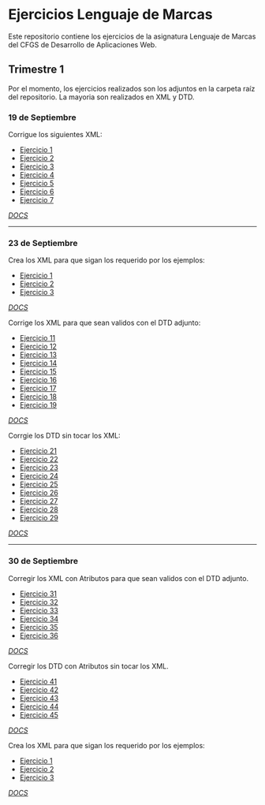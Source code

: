 # Ejercicios Lenguaje de Marcas

Este repositorio contiene los ejercicios de la asignatura Lenguaje de Marcas del CFGS de Desarrollo de Aplicaciones Web.

## Trimestre 1

Por el momento, los ejercicios realizados son los adjuntos en la carpeta raíz del repositorio. La mayoria son realizados en XML y DTD. 

### 19 de Septiembre

Corrigue los siguientes XML:

- [Ejercicio 1](ej1_01.xml)
- [Ejercicio 2](ej1_02.xml)
- [Ejercicio 3](ej1_03.xml)
- [Ejercicio 4](ej1_04.xml)
- [Ejercicio 5](ej1_05.xml)
- [Ejercicio 6](ej1_06.xml)
- [Ejercicio 7](ej1_07.xml)

[*DOCS*](docs/XML1.pdf)

---

### 23 de Septiembre

Crea los XML para que sigan los requerido por los ejemplos:

- [Ejercicio 1](ejercicio1XML.xml)
- [Ejercicio 2](ejercicio2XML.xml)
- [Ejercicio 3](ejercicio3XML.xml)

[*DOCS*](docs/XML2.pdf)

Corrige los XML para que sean validos con el DTD adjunto:

- [Ejercicio 11](dtd_11.xml)
- [Ejercicio 12](dtd_12.xml)
- [Ejercicio 13](dtd_13.xml)
- [Ejercicio 14](dtd_14.xml)
- [Ejercicio 15](dtd_15.xml)
- [Ejercicio 16](dtd_16.xml)
- [Ejercicio 17](dtd_17.xml)
- [Ejercicio 18](dtd_18.xml)
- [Ejercicio 19](dtd_19.xml)

[*DOCS*](docs/XML3.pdf)

Corrgie los DTD sin tocar los XML:

- [Ejercicio 21](dtd_21.xml)
- [Ejercicio 22](dtd_22.xml)
- [Ejercicio 23](dtd_23.xml)
- [Ejercicio 24](dtd_24.xml)
- [Ejercicio 25](dtd_25.xml)
- [Ejercicio 26](dtd_26.xml)
- [Ejercicio 27](dtd_27.xml)
- [Ejercicio 28](dtd_28.xml)
- [Ejercicio 29](dtd_29.xml)

[*DOCS*](docs/XML4.pdf)

---

### 30 de Septiembre

Corregir los XML con Atributos para que sean validos con el DTD adjunto.
- [Ejercicio 31](dtd_31.xml)
- [Ejercicio 32](dtd_32.xml)
- [Ejercicio 33](dtd_33.xml)
- [Ejercicio 34](dtd_34.xml)
- [Ejercicio 35](dtd_35.xml)
- [Ejercicio 36](dtd_36.xml)

[*DOCS*](docs/XML5.pdf)

Corregir los DTD con Atributos sin tocar los XML.
- [Ejercicio 41](dtd_41.xml)
- [Ejercicio 42](dtd_42.xml)
- [Ejercicio 43](dtd_43.xml)
- [Ejercicio 44](dtd_44.xml)
- [Ejercicio 45](dtd_45.xml)

[*DOCS*](docs/XML6.pdf)

Crea los XML para que sigan los requerido por los ejemplos:

- [Ejercicio 1](ejercicio1.xml)
- [Ejercicio 2](ejercicio2.xml)
- [Ejercicio 3](ejercicio3.xml)

[*DOCS*](docs/XML7.pdf)